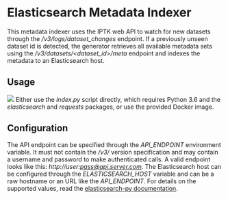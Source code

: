 # Elasticsearch Metadata Indexer
This metadata indexer uses the IPTK web API to watch for new datasets through the */v3/logs/dataset_changes* endpoint. If a previously unseen dataset id is detected, the generator retrieves all available metadata sets using the */v3/datasets/<dataset_id>/meta* endpoint and indexes the metadata to an Elasticsearch host.

## Usage
<a href="https://hub.docker.com/r/iptk/indexer-elasticsearch"><img src="https://img.shields.io/docker/build/iptk/indexer-elasticsearch.svg"></a>
Either use the *index.py* script directly, which requires Python 3.6 and the _elasticsearch_ and _requests_ packages, or use the provided Docker image.

## Configuration
The API endpoint can be specified through the *API_ENDPOINT* environment variable. It must not contain the */v3/* version specification and may contain a username and password to make authenticated calls. A valid endpoint looks like this: *http://user:pass@api.server.com*. The Elasticsearch host can be configured through the *ELASTICSEARCH_HOST* variable and can be a raw hostname or an URL like the *API_ENDPOINT*. For details on the supported values, read the [elasticsearch-py documentation](https://elasticsearch-py.readthedocs.io/en/master/).